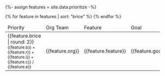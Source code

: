 {%- assign features = site.data.prioritize -%}
<table>
    <thead>
        <td>Priority</td>
        <td>Org Team</td>
        <td>Feature</td>
        <td>Goal</td>
        <td>Deadline</td>
    </thead>
    <tbody>
        {% for feature in features | sort: "brice" %}
            <tr>
                <td> 
                     {{feature.brice | round: 2}}
                    <br/><small>{{feature.b}} + {{feature.r}} + {{feature.i}} + {{feature.c}} / {{feature.e}}</small></td>
                <td>
                    {{feature.org}}
                </td>
                <td>
                    {{feature.feature}}
                </td>
                <td>
                    {{feature.goal}}
                </td>
                <td>
                    {{feature.deadline}}
                </td>
            </tr>
        {% endfor %}
    </tbody>
</table>

